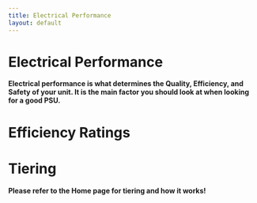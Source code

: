 ```yaml
---
title: Electrical Performance
layout: default
---
```


# Electrical Performance


**Electrical performance is what determines the Quality, Efficiency, and Safety of your unit. It is the main factor you should look at when looking for a good PSU.**


# Efficiency Ratings

# Tiering

**Please refer to the Home page for tiering and how it works!**
